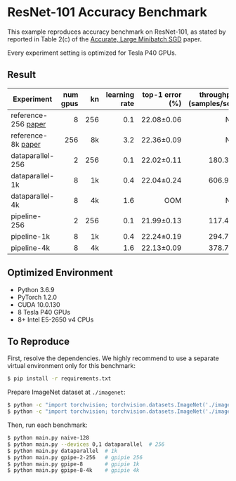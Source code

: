 # ResNet-101 Accuracy Benchmark

This example reproduces accuracy benchmark on ResNet-101, as stated by
reported in Table 2(c) of the [Accurate, Large Minibatch SGD][] paper.

Every experiment setting is optimized for Tesla P40 GPUs.

## Result

Experiment              | num gpus | kn  | learning rate | top-1 error (%) | throughput (samples/sec) | speed up
----------------------- | --------:| ---:|-------------: | ---------------:|-------------------------:|---------:
reference-256 [paper][] |        8 | 256 |           0.1 |   22.08&pm;0.06 |                      N/A |      N/A
reference-8k [paper][]  |      256 |  8k |           3.2 |   22.36&pm;0.09 |                      N/A |      N/A
dataparallel-256        |        2 | 256 |           0.1 |   22.02&pm;0.11 |                  180.344 |   1.000x
dataparallel-1k         |        8 |  1k |           0.4 |   22.04&pm;0.24 |                  606.916 |   3.365x
dataparallel-4k         |        8 |  4k |           1.6 |             OOM |                      N/A |      N/A
pipeline-256            |        2 | 256 |           0.1 |   21.99&pm;0.13 |                  117.432 |   0.651x
pipeline-1k             |        8 |  1k |           0.4 |   22.24&pm;0.19 |                  294.739 |   1.634x
pipeline-4k             |        8 |  4k |           1.6 |   22.13&pm;0.09 |                  378.746 |   2.100x



## Optimized Environment

- Python 3.6.9
- PyTorch 1.2.0
- CUDA 10.0.130
- 8 Tesla P40 GPUs
- 8+ Intel E5-2650 v4 CPUs

## To Reproduce

First, resolve the dependencies. We highly recommend to use a separate virtual
environment only for this benchmark:

```sh
$ pip install -r requirements.txt
```

Prepare ImageNet dataset at `./imagenet`:
```sh
$ python -c "import torchvision; torchvision.datasets.ImageNet('./imagenet', split='train', download=True)"
$ python -c "import torchvision; torchvision.datasets.ImageNet('./imagenet', split='val', download=True)"
```

Then, run each benchmark:

```sh
$ python main.py naive-128
$ python main.py --devices 0,1 dataparallel  # 256
$ python main.py dataparallel  # 1k
$ python main.py gpipe-2-256   # gpipie 256
$ python main.py gpipe-8       # gpipie 1k
$ python main.py gpipe-8-4k    # gpipie 4k
```


[Accurate, Large Minibatch SGD]: https://arxiv.org/abs/1706.02677
[paper]: https://arxiv.org/abs/1706.02677
